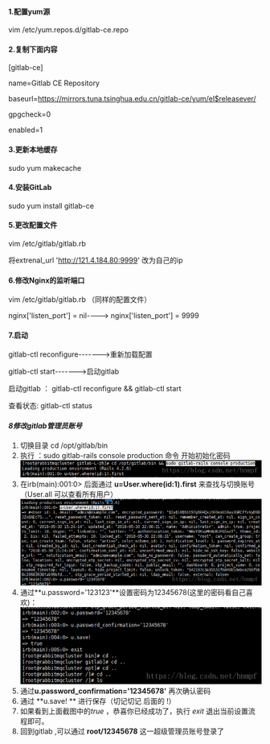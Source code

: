 #### 1.配置yum源

vim /etc/yum.repos.d/gitlab-ce.repo



#### 2.复制下面内容

[gitlab-ce]

name=Gitlab CE Repository

baseurl=https://mirrors.tuna.tsinghua.edu.cn/gitlab-ce/yum/el$releasever/

gpgcheck=0

enabled=1



#### 3.更新本地缓存

sudo yum makecache



#### 4.安装GitLab

sudo yum install gitlab-ce



#### 5.更改配置文件

vim  /etc/gitlab/gitlab.rb

将extrenal_url 'http://121.4.184.80:9999' 改为自己的ip



#### 6.修改Nginx的监听端口

vim  /etc/gitlab/gitlab.rb （同样的配置文件）

 nginx['listen_port'] = nil----> nginx['listen_port'] = 9999



#### 7.启动

 gitlab-ctl reconfigure------->重新加载配置

gitlab-ctl start------->启动gitlab

启动gitlab ： gitlab-ctl reconfigure && gitlab-ctl start

查看状态: gitlab-ctl status 





#### ***8修改gitlab管理员账号***

1. 切换目录  cd /opt/gitlab/bin
2.  执行 ：sudo gitlab-rails console production 命令 开始初始化密码![修改gitlab管理员密码1](..\资源\修改gitlab管理员密码1.png)
3. 在irb(main):001:0> 后面通过 **u=User.where(id:1).first** 来查找与切换账号（User.all 可以查看所有用户）![修改gitlab管理员密码2](..\资源\修改gitlab管理员密码2.png)
4. 通过**u.password='123123'**设置密码为12345678(这里的密码看自己喜欢)：![修改gitlab管理员密码3](..\资源\修改gitlab管理员密码3.png)
5. 通过**u.password_confirmation='12345678'** 再次确认密码
6. 通过 **u.save! **  进行保存（切记切记 后面的 !）
7. 如果看到上面截图中的*true* ，恭喜你已经成功了，执行 *exit* 退出当前设置流程即可。
8. 回到gitlab ,可以通过 **root/12345678** 这一超级管理员账号登录了











